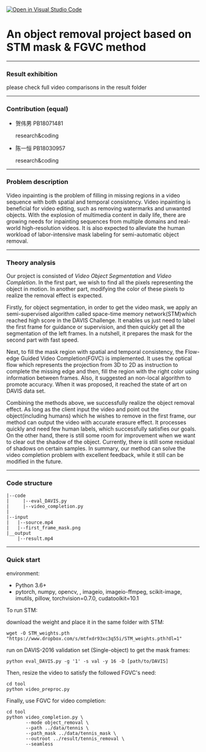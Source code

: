 [![Open in Visual Studio Code](https://classroom.github.com/assets/open-in-vscode-f059dc9a6f8d3a56e377f745f24479a46679e63a5d9fe6f495e02850cd0d8118.svg)](https://classroom.github.com/online_ide?assignment_repo_id=6406247&assignment_repo_type=AssignmentRepo)



# An object removal project based on STM mask & FGVC method

------

### Result exhibition

please check full video comparisons in the result folder



------

### Contribution (equal)

- 贺伟男 PB18071481

    research&coding 

- 陈一恒 PB18030957

    research&coding 

------

### Problem description

Video inpainting is the problem of filling in missing regions in a video sequence with both spatial and temporal consistency. Video inpainting is beneficial for video editing, such as removing watermarks and unwanted objects. With the explosion of multimedia content in daily life, there are growing needs for inpainting sequences from multiple domains and real-world high-resolution videos. It is also expected to alleviate the human workload of labor-intensive mask labeling for semi-automatic object removal.

------

### Theory analysis

Our project is consisted of *Video Object Segmentation* and *Video Completion*. In the first part, we wish to find all the pixels representing the object in motion. In another part, modifying the color of these pixels to realize the removal effect is expected. 

Firstly, for object segmentation, in order to get the video mask, we apply an semi-supervised algorithm called space-time memory network(STM)which reached high score in the  DAVIS Challenge. It enables us just need to label the first frame for guidance or supervision, and then quickly get all the segmentation of the left frames. In a nutshell, it prepares the mask for the second part with fast speed.

Next, to fill the mask region with spatial and temporal consistency, the Flow-edge Guided Video Completion(FGVC) is implemented. It uses the optical flow which represents the projection from 3D to 2D as instruction to complete the missing edge and then, fill the region with the right color using information between frames. Also, it suggested an non-local algorithm to promote accuracy. When it was proposed, it reached the state of art on DAVIS data set.

Combining the methods above, we successfully realize the object removal effect. As long as the client input the video and point out the object(including humans) which he wishes to remove in the first frame, our method can output the video with accurate erasure effect. It processes quickly and need few human labels, which successfully satisfies our goals. On the other hand, there is still some room for improvement when we want to clear out the shadow of the object. Currently, there is still some residual of shadows on certain samples. In summary, our method can solve the video completion problem with excellent feedback, while it still can be modified in the future.

------

### Code structure

```
|--code
|     |--eval_DAVIS.py
|     |--video_completion.py
|
|--input
|	|--source.mp4
|	|--first_frame_mask.png
|__output
	|--result.mp4
```



------

### Quick start

environment: 

- Python 3.6+ 
- pytorch, numpy, opencv, , imageio, imageio-ffmpeg, scikit-image, imutils, pillow, torchvision=0.7.0, cudatoolkit=10.1

To run STM:

download the weight and place it in the same folder with STM:

```
wget -O STM_weights.pth "https://www.dropbox.com/s/mtfxdr93xc3q55i/STM_weights.pth?dl=1"
```

run on DAVIS-2016 validation set (Single-object) to get the mask frames:

```
python eval_DAVIS.py -g '1' -s val -y 16 -D [path/to/DAVIS]
```

Then, resize the video to satisfy the followed FGVC's need:

```
cd tool
python video_preproc.py
```

Finally, use FGVC for video completion:

```
cd tool
python video_completion.py \
       --mode object_removal \
       --path ../data/tennis \
       --path_mask ../data/tennis_mask \
       --outroot ../result/tennis_removal \
       --seamless
```

